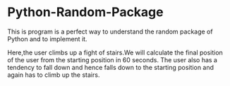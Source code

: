 # Python-Random-Package
This is program is a perfect way to understand the random package of Python and to implement it.

Here,the user climbs up a fight of stairs.We will calculate the final position of the user from the starting position in 60 seconds.
The user also has a tendency to fall down and hence falls down to the starting position and again has to climb up the stairs.

